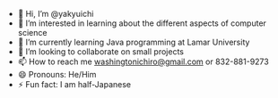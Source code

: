 - 👋 Hi, I’m @yakyuichi
- 👀 I’m interested in learning about the different aspects of computer science
- 🌱 I’m currently learning Java programming at Lamar University
- 💞️ I’m looking to collaborate on small projects
- 📫 How to reach me washingtonichiro@gmail.com or 832-881-9273
- 😄 Pronouns: He/Him
- ⚡ Fun fact: I am half-Japanese

<!---
yakyuichi/yakyuichi is a ✨ special ✨ repository because its `README.md` (this file) appears on your GitHub profile.
You can click the Preview link to take a look at your changes.
--->
